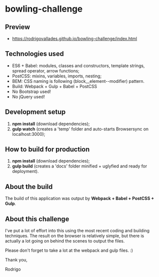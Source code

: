 # bowling-challenge

## Preview
- https://rodrigovallades.github.io/bowling-challenge/index.html

## Technologies used

- ES6 + Babel: modules, classes and constructors, template strings, spread operator, arrow functions;
- PostCSS: mixins, variables, imports, nesting;
- BEM: CSS naming is following (block__element--modifier) pattern.
- Build: Webpack + Gulp + Babel + PostCSS
- No Bootstrap used!
- No jQuery used!

## Development setup

1. **npm install** (download dependencies);
2. **gulp watch** (creates a 'temp' folder and auto-starts Browsersync on localhost:3000);

## How to build for production

1. **npm install** (download dependencies);
2. **gulp build** (creates a 'docs' folder minified + uglyfied and ready for deployment).

## About the build

The build of this application was output by **Webpack + Babel + PostCSS + Gulp**.

## About this challenge

I've put a lot of effort into this using the most recent coding and building techniques. The result on the browser is relatively simple, but there is actually a lot going on behind the scenes to output the files.

Please don't forget to take a lot at the webpack and gulp files. :)

Thank you,

Rodrigo
